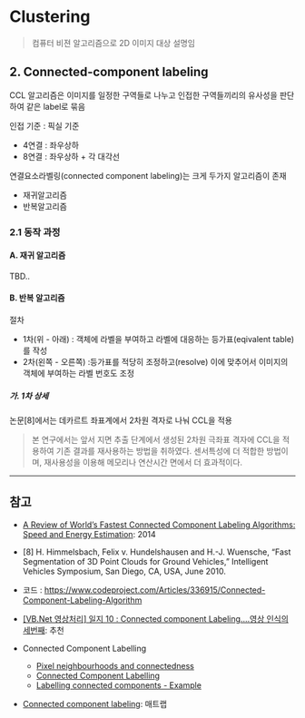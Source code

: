 # Clustering 

> 컴퓨터 비젼 알고리즘으로 2D 이미지 대상 설명임 

## 2. Connected-component labeling

CCL 알고리즘은 이미지를 일정한 구역들로 나누고 인접한 구역들끼리의 유사성을 판단하여 같은 label로 묶음

인접 기준 : 픽실 기준 
- 4연결 : 좌우상하
- 8연결 : 좌우상하 + 각 대각선 



연결요소라벨링(connected component labeling)는 크게 두가지 알고리즘이 존재
- 재귀알고리즘
- 반복알고리즘 

### 2.1 동작 과정 

#### A. 재귀 알고리즘 
TBD..

#### B. 반복 알고리즘 

절차 
- 1차(위 - 아래) : 객체에 라벨을 부여하고 라벨에 대응하는 등가표(eqivalent table)를 작성 
- 2차(왼쪽 - 오른쪽) :등가표를 적당히 조정하고(resolve) 이에 맞추어서 이미지의 객체에 부여하는 라벨 번호도 조정

##### 가. 1차 상세 





논문[8]에서는 데카르트 좌표계에서 2차원 격자로 나눠 CCL을 적용



> 본 연구에서는 앞서 지면 추출 단계에서 생성된 2차원 극좌표 격자에 CCL을 적용하여 기존 결과를 재사용하는 방법을 취하였다. 센서특성에 더 적합한 방법이며, 재사용성을 이용해 메모리나 연산시간 면에서 더 효과적이다.




---

## 참고 

- [A Review of World’s Fastest Connected Component Labeling Algorithms: Speed and Energy Estimation](https://hal.inria.fr/hal-01081962/document): 2014

- [8] H. Himmelsbach, Felix v. Hundelshausen and H.-J. Wuensche, “Fast Segmentation of 3D Point Clouds for Ground Vehicles,” Intelligent Vehicles Symposium, San Diego, CA, USA, June 2010.


- 코드 : https://www.codeproject.com/Articles/336915/Connected-Component-Labeling-Algorithm

- [[VB.Net 영상처리] 일지 10 : Connected component Labeling....영상 인식의 세번째](http://m.blog.daum.net/shksjy/198?np_nil_b=2): 추천 


- Connected Component Labelling
    - [Pixel neighbourhoods and connectedness](http://aishack.in/tutorials/pixel-neighbourhoods-connectedness/)
    - [Connected Component Labelling](http://aishack.in/tutorials/connected-component-labelling/)
    - [Labelling connected components - Example](http://aishack.in/tutorials/labelling-connected-components-example/)


- [Connected component labeling](https://blogs.mathworks.com/steve/2007/05/11/connected-component-labeling-part-5/): 매트랩